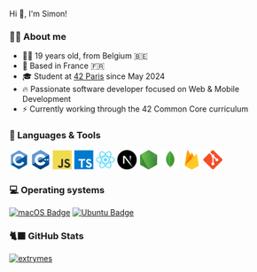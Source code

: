 Hi 👋, I'm Simon!

### 👨‍💻 About me
- 👨‍🎓 19 years old, from Belgium 🇧🇪
- 📍 Based in France 🇫🇷
- 🎓 Student at [42 Paris](https://42.fr/en/homepage/) since May 2024
- 🔥 Passionate software developer focused on Web & Mobile Development
- ⚡️ Currently working through the 42 Common Core curriculum

### 🚀 Languages & Tools
<div>
  <a href="#"><img src="https://github.com/devicons/devicon/blob/master/icons/c/c-original.svg" alt="C" width="35" height="35" /></a>
  <a href="#"><img src="https://github.com/devicons/devicon/blob/master/icons/cplusplus/cplusplus-original.svg" alt="C++" width="35" height="35" /></a>
  <a href="#"><img src="https://github.com/devicons/devicon/blob/master/icons/javascript/javascript-original.svg" alt="JavaScript" width="35" height="35" /></a>
  <a href="#"><img src="https://github.com/devicons/devicon/blob/master/icons/typescript/typescript-original.svg" alt="TypeScript" width="35" height="35" /></a>
  <a href="#"><img src="https://github.com/devicons/devicon/blob/master/icons/react/react-original.svg" alt="React" width="35" height="35" /></a>
  <a href="#"><img src="https://github.com/devicons/devicon/blob/master/icons/nextjs/nextjs-original.svg" alt="Next.js" width="35" height="35" /></a>
  <a href="#"><img src="https://github.com/devicons/devicon/blob/master/icons/nodejs/nodejs-original.svg" alt="Node.js" width="35" height="35" /></a>
  <a href="#"><img src="https://github.com/devicons/devicon/blob/master/icons/mongodb/mongodb-original.svg" alt="MongoDB" width="35" height="35" /></a>
  <a href="#"><img src="https://github.com/devicons/devicon/blob/master/icons/firebase/firebase-original.svg" alt="Firebase" width="35" height="35" /></a>
  <a href="#"><img src="https://github.com/devicons/devicon/blob/master/icons/git/git-original.svg" alt="Git" width="35" height="35" /></a>
</div>

### 💻 Operating systems
<div>
  <a href="#"><img src="https://img.shields.io/badge/macOS-black?style=for-the-badge&logo=apple&logoColor=white" alt="macOS Badge" /></a>
  <a href="#"><img src="https://img.shields.io/badge/Ubuntu-orange?style=for-the-badge&logo=ubuntu&logoColor=white" alt="Ubuntu Badge" /></a>
</div>

### 🐈‍⬛ GitHub Stats
<div>
  <a href="#"><img src="https://github-readme-activity-graph.vercel.app/graph?username=extrymes&theme=react-dark" alt="extrymes" /></a>
<div>
